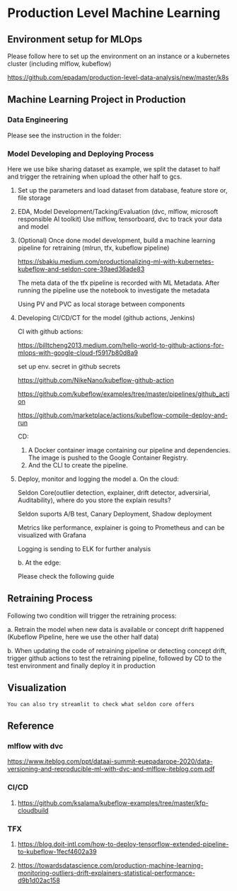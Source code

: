 # Production Level Machine Learning

## Environment setup for MLOps

Please follow here to set up the environment on an instance or a kubernetes cluster (including mlflow, kubeflow)

https://github.com/epadam/production-level-data-analysis/new/master/k8s



## Machine Learning Project in Production


### Data Engineering

Please see the instruction in the folder:



### Model Developing and Deploying Process

Here we use bike sharing dataset as example, we split the dataset to half and trigger the retraining when upload the other half to gcs. 

1. Set up the parameters and load dataset from database, feature store or, file storage

2. EDA, Model Development/Tacking/Evaluation (dvc, mlflow, microsoft responsible AI toolkit)
    Use mlflow, tensorboard, dvc to track your data and model

3. (Optional) Once done model development, build a machine learning pipeline for retraining (mlrun, tfx, kubeflow pipeline)
    
    https://sbakiu.medium.com/productionalizing-ml-with-kubernetes-kubeflow-and-seldon-core-39aed36ade83
    
    The meta data of the tfx pipeline is recorded with ML Metadata. After running the pipeline use the notebook to investigate the metadata
    
    Using PV and PVC as local storage between components
    
4. Developing CI/CD/CT for the model (github actions, Jenkins)

    CI with github actions:

    https://billtcheng2013.medium.com/hello-world-to-github-actions-for-mlops-with-google-cloud-f5917b80d8a9

    set up env. secret in github secrets

    https://github.com/NikeNano/kubeflow-github-action

    https://github.com/kubeflow/examples/tree/master/pipelines/github_action

    https://github.com/marketplace/actions/kubeflow-compile-deploy-and-run
    
    CD:
    1. A Docker container image containing our pipeline and dependencies. The image is pushed to the Google Container Registry.
    2. And the CLI to create the pipeline.

5. Deploy, monitor and logging the model
    a. On the cloud:
    
    Seldon Core(outlier detection, explainer, drift detector, adversirial, Auditability), where do you store the explain results?
    
    Seldon suports A/B test, Canary Deployment, Shadow deployment
    
    Metrics like performance, explainer is going to Prometheus and can be visualized with Grafana
    
    Logging is sending to ELK for further analysis
    
    b. At the edge:
    
    Please check the following guide
    
   

## Retraining Process

Following two condition will trigger the retraining process:

a. Retrain the model when new data is available or concept drift happened (Kubeflow Pipeline, here we use the other half data)

b. When updating the code of retraining pipeline or detecting concept drift, trigger github actions to test the retraining pipeline, followed by CD to the test environment and finally deploy it in production 


## Visualization
    You can also try streamlit to check what seldon core offers



## Reference

### mlflow with dvc

https://www.iteblog.com/ppt/dataai-summit-euepadarope-2020/data-versioning-and-reproducible-ml-with-dvc-and-mlflow-iteblog.com.pdf

### CI/CD

1. https://github.com/ksalama/kubeflow-examples/tree/master/kfp-cloudbuild

### TFX

1. https://blog.doit-intl.com/how-to-deploy-tensorflow-extended-pipeline-to-kubeflow-1fecf4602a39

2. https://towardsdatascience.com/production-machine-learning-monitoring-outliers-drift-explainers-statistical-performance-d9b1d02ac158













